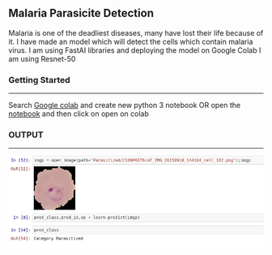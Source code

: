 ## Malaria Parasicite Detection
Malaria is one of the deadliest diseases, many have lost their life because of it.
I have made an model which will detect the cells which contain malaria virus.
I am using FastAI libraries and deploying the model on Google Colab
I am using Resnet-50

### Getting Started
----------------------------
Search [Google colab](https://colab.research.google.com/) and create new python 3 notebook
               OR
open the [notebook](https://github.com/mauryasameer/Malaria_detection/blob/master/fastai.ipynb) and then click on open on colab  

### OUTPUT
----
![Here is the picture of the output](https://github.com/mauryasameer/Malaria_detection/blob/master/Screenshot%20from%202019-03-18%2016-10-08.png)
